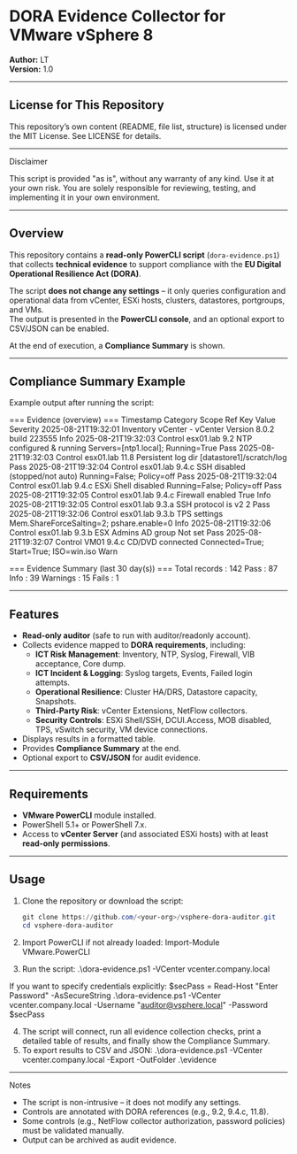 # DORA Evidence Collector for VMware vSphere 8

**Author:** LT  
**Version:** 1.0  

---

## License for This Repository
This repository’s own content (README, file list, structure) is licensed under the MIT License. See LICENSE for details.

---

Disclaimer

This script is provided "as is", without any warranty of any kind. Use it at your own risk. You are solely responsible for reviewing, testing, and implementing it in your own environment.

---

## Overview

This repository contains a **read-only PowerCLI script** (`dora-evidence.ps1`) that collects **technical evidence** to support compliance with the **EU Digital Operational Resilience Act (DORA)**.  

The script **does not change any settings** – it only queries configuration and operational data from vCenter, ESXi hosts, clusters, datastores, portgroups, and VMs.  
The output is presented in the **PowerCLI console**, and an optional export to CSV/JSON can be enabled.

At the end of execution, a **Compliance Summary** is shown.

---

## Compliance Summary Example

Example output after running the script:

=== Evidence (overview) ===
Timestamp Category Scope Ref Key Value Severity
2025-08-21T19:32:01 Inventory vCenter - vCenter Version 8.0.2 build 223555 Info
2025-08-21T19:32:03 Control esx01.lab 9.2 NTP configured & running Servers=[ntp1.local]; Running=True Pass
2025-08-21T19:32:03 Control esx01.lab 11.8 Persistent log dir [datastore1]/scratch/log Pass
2025-08-21T19:32:04 Control esx01.lab 9.4.c SSH disabled (stopped/not auto) Running=False; Policy=off Pass
2025-08-21T19:32:04 Control esx01.lab 9.4.c ESXi Shell disabled Running=False; Policy=off Pass
2025-08-21T19:32:05 Control esx01.lab 9.4.c Firewall enabled True Info
2025-08-21T19:32:05 Control esx01.lab 9.3.a SSH protocol is v2 2 Pass
2025-08-21T19:32:06 Control esx01.lab 9.3.b TPS settings Mem.ShareForceSalting=2; pshare.enable=0 Info
2025-08-21T19:32:06 Control esx01.lab 9.3.b ESX Admins AD group Not set Pass
2025-08-21T19:32:07 Control VM01 9.4.c CD/DVD connected Connected=True; Start=True; ISO=win.iso Warn

=== Evidence Summary (last 30 day(s)) ===
Total records : 142
Pass : 87
Info : 39
Warnings : 15
Fails : 1


---

## Features

- **Read-only auditor** (safe to run with auditor/readonly account).
- Collects evidence mapped to **DORA requirements**, including:
  - **ICT Risk Management**: Inventory, NTP, Syslog, Firewall, VIB acceptance, Core dump.
  - **ICT Incident & Logging**: Syslog targets, Events, Failed login attempts.
  - **Operational Resilience**: Cluster HA/DRS, Datastore capacity, Snapshots.
  - **Third-Party Risk**: vCenter Extensions, NetFlow collectors.
  - **Security Controls**: ESXi Shell/SSH, DCUI.Access, MOB disabled, TPS, vSwitch security, VM device connections.
- Displays results in a formatted table.
- Provides **Compliance Summary** at the end.
- Optional export to **CSV/JSON** for audit evidence.

---

## Requirements

- **VMware PowerCLI** module installed.  
- PowerShell 5.1+ or PowerShell 7.x.  
- Access to **vCenter Server** (and associated ESXi hosts) with at least **read-only permissions**.  

---

## Usage

1. Clone the repository or download the script:

   ```powershell
   git clone https://github.com/<your-org>/vsphere-dora-auditor.git
   cd vsphere-dora-auditor

2. Import PowerCLI if not already loaded:
   Import-Module VMware.PowerCLI

3. Run the script:
   .\dora-evidence.ps1 -VCenter vcenter.company.local

If you want to specify credentials explicitly:
$secPass = Read-Host "Enter Password" -AsSecureString
.\dora-evidence.ps1 -VCenter vcenter.company.local -Username "auditor@vsphere.local" -Password $secPass

4. The script will connect, run all evidence collection checks, print a detailed table of results, and finally show the Compliance Summary.
5. To export results to CSV and JSON:
   .\dora-evidence.ps1 -VCenter vcenter.company.local -Export -OutFolder .\evidence

---

Notes
* The script is non-intrusive – it does not modify any settings.
* Controls are annotated with DORA references (e.g., 9.2, 9.4.c, 11.8).
* Some controls (e.g., NetFlow collector authorization, password policies) must be validated manually.
* Output can be archived as audit evidence.
